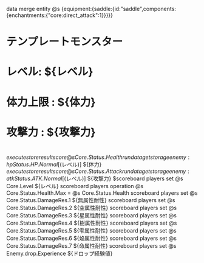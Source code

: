 data merge entity @s {equipment:{saddle:{id:"saddle",components:{enchantments:{"core:direct_attack":1}}}}}

# 
# テンプレートモンスター
# レベル: ${レベル}
# 体力上限  : ${体力}
# 攻撃力    : ${攻撃力}
# 

$execute store result score @s Core.Status.Health run data get storage enemy:hp Status.HP.Normal[$(レベル)] ${体力}
$execute store result score @s Core.Status.Attack run data get storage enemy:atk Status.ATK.Normal[$(レベル)] ${攻撃力}
$scoreboard players set @s Core.Level ${レベル}
scoreboard players operation @s Core.Status.Health.Max = @s Core.Status.Health
scoreboard players set @s Core.Status.DamageRes.1 ${無属性耐性}
scoreboard players set @s Core.Status.DamageRes.2 ${空属性耐性}
scoreboard players set @s Core.Status.DamageRes.3 ${星属性耐性}
scoreboard players set @s Core.Status.DamageRes.4 ${樹属性耐性}
scoreboard players set @s Core.Status.DamageRes.5 ${雫属性耐性}
scoreboard players set @s Core.Status.DamageRes.6 ${焔属性耐性}
scoreboard players set @s Core.Status.DamageRes.7 ${命属性耐性}
scoreboard players set @s Enemy.drop.Experience ${ドロップ経験値}